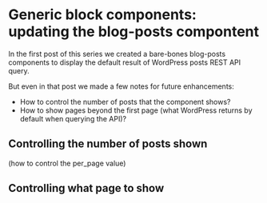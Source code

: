 # Generic block components: updating the blog-posts compontent

In the first post of this series we created a bare-bones blog-posts components to display the default result of WordPress posts REST API query.

But even in that post we made a few notes for future enhancements:

* How to control the number of posts that the component shows?
* How to show pages beyond the first page (what WordPress returns by default when querying the API)?

## Controlling the number of posts shown

(how to control the per_page value)

## Controlling what page to show
